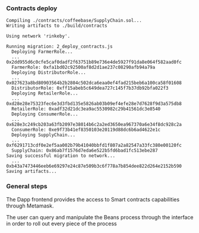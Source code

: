 ### Contracts deploy
```
Compiling ./contracts/coffeebase/SupplyChain.sol...
Writing artifacts to ./build/contracts

Using network 'rinkeby'.

Running migration: 2_deploy_contracts.js
  Deploying FarmerRole...
  ... 0x2dd955d6c0cfe5caf0dadf2f63751b89e736e4de5927f91da8e064f582aad0fc
  FarmerRole: 0xfa1bd02c92500af8d2d1ae237c08290afb94a79a
  Deploying DistributorRole...
  ... 0x027623a8bd80903564b2b2804c502dca6eaa0ef4fad215beb6a100ca58f01608
  DistributorRole: 0xff15abeb5c649dea727c145f7b37db92bfa022f3
  Deploying RetailerRole...
  ... 0xd28e28e75323fec6e3d3fbd135e5826ab03b09ef4efe28e7d7628f9d3a575db8
  RetailerRole: 0xadf32d21dc3ea9ac5530982c29b41561dc3e8540
  Deploying ConsumerRole...
  ... 0x628e3c249cb203a63fb2097e38014b6c2a2ed3650ea967370a6e34f8dc928c2a
  ConsumerRole: 0xe9f73b41ef8350103e20119d88dc6b6ad4622e1c
  Deploying SupplyChain...
  ... 0xf6291713cdf0e2ef5aa002b79b41040bbfd1f807a2a82547a33fc380e00120fc
  SupplyChain: 0x86ab7f1576d7eda6e522b5fd6bad1fc513ebe287
Saving successful migration to network...
  ... 0xb43a7473446eeb6e69297e24c87e509b3c6f778a7b854dee822d264e2152b590
Saving artifacts...
```


### General steps

The Dapp frontend provides the access to Smart contracts capabilities through Metamask.

The user can query and manipulate the Beans process through the interface in order to roll out every piece of the process